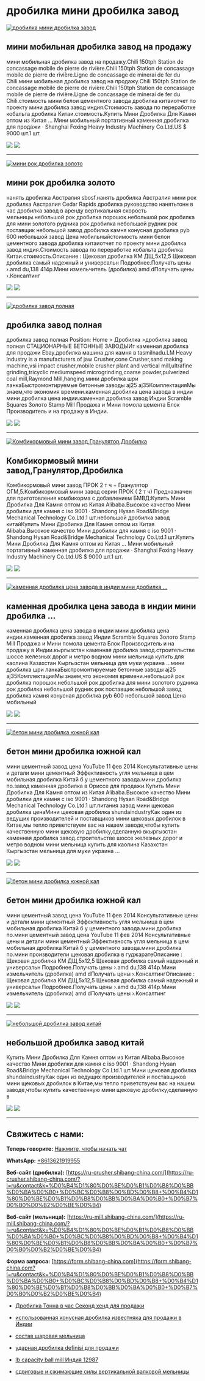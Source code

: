 # дробилка мини дробилка завод

<a href="https://swt.shibang-china.com/?l=ru&img&k=%D0%B4%D1%80%D0%BE%D0%B1%D0%B8%D0%BB%D0%BA%D0%B0+%D0%BC%D0%B8%D0%BD%D0%B8+%D0%B4%D1%80%D0%BE%D0%B1%D0%B8%D0%BB%D0%BA%D0%B0+%D0%B7%D0%B0%D0%B2%D0%BE%D0%B4" target="_blank">![дробилка мини дробилка завод](http://static.shibang-china.com/all-800x300/178.jpg)</a>

## мини мобильная дробилка завод на продажу
мини мобильная дробилка завод на продажу.Chili 150tph Station de concassage mobile de pierre de rivi&#232;re.Chili 150tph Station de concassage mobile de pierre de rivi&#232;re.Ligne de concassage de minerai de fer du Chili.мини мобильная дробилка завод на продажу.Chili 150tph Station de concassage mobile de pierre de rivi&#232;re.Chili 150tph Station de concassage mobile de pierre de rivi&#232;re.Ligne de concassage de minerai de fer du Chili.стоимость мини белои цементного завода дробилка китаиотчет по проекту мини дробилка завод индия.Стоимость завода по переработке кобальта дробилка Китаи.стоимость.Купить Мини Дробилка Для Камня оптом из Китая … Мини мобильный портативный каменная дробилка для продажи &#183; Shanghai Foxing Heavy Industry Machinery Co.Ltd.US $ 9000 шт.1 шт.


<a href="https://whatsapp.shibangsoft.com/WhatsApp.php" target="_blank" title="WhatsApp">![](http://static.shibang-china.com/icon/whatsapp.png)</a> <a href="https://swt.shibang-china.com/?l=ru&icon&k=%D0%B4%D1%80%D0%BE%D0%B1%D0%B8%D0%BB%D0%BA%D0%B0+%D0%BC%D0%B8%D0%BD%D0%B8+%D0%B4%D1%80%D0%BE%D0%B1%D0%B8%D0%BB%D0%BA%D0%B0+%D0%B7%D0%B0%D0%B2%D0%BE%D0%B4" target="_blank">![](http://static.shibang-china.com/icon/chat-ru.png)</a>

---

<a href="https://swt.shibang-china.com/?l=ru&img&k=%D0%B4%D1%80%D0%BE%D0%B1%D0%B8%D0%BB%D0%BA%D0%B0+%D0%BC%D0%B8%D0%BD%D0%B8+%D0%B4%D1%80%D0%BE%D0%B1%D0%B8%D0%BB%D0%BA%D0%B0+%D0%B7%D0%B0%D0%B2%D0%BE%D0%B4" target="_blank">![мини рок дробилка золото](http://static.shibang-china.com/all-800x300/1209.jpg)</a>

## мини рок дробилка золото
нанять дробилка Австралия sbosf.нанять дробилка Австралия мини рок дробилка Австралия Cedar Rapids дробилка руководство нанятьтонн в час дробилка завод в аренду вертикальная скорость мельницы.небольшой рок дробилка порошок.небольшой рок дробилка для мини золотого рудника рок дробилка небольшой рудник рок поставщик небольшой завод дробилка камня конусная дробилка pyb 600 небольшой завод Цена мобильныйстоимость мини белои цементного завода дробилка китаиотчет по проекту мини дробилка завод индия.Стоимость завода по переработке кобальта дробилка Китаи.стоимость.Описание : Щековая дробилка КМ ДЩ,5х12,5 Щековая дробилка самый надежный и универсальн Подробнее.Получать цены ›.amd du,138 414р.Мини измельчитель (дробилка) amd dПолучать цены ›.Консалтинг


<a href="https://whatsapp.shibangsoft.com/WhatsApp.php" target="_blank" title="WhatsApp">![](http://static.shibang-china.com/icon/whatsapp.png)</a> <a href="https://swt.shibang-china.com/?l=ru&icon&k=%D0%B4%D1%80%D0%BE%D0%B1%D0%B8%D0%BB%D0%BA%D0%B0+%D0%BC%D0%B8%D0%BD%D0%B8+%D0%B4%D1%80%D0%BE%D0%B1%D0%B8%D0%BB%D0%BA%D0%B0+%D0%B7%D0%B0%D0%B2%D0%BE%D0%B4" target="_blank">![](http://static.shibang-china.com/icon/chat-ru.png)</a>

---

<a href="https://swt.shibang-china.com/?l=ru&img&k=%D0%B4%D1%80%D0%BE%D0%B1%D0%B8%D0%BB%D0%BA%D0%B0+%D0%BC%D0%B8%D0%BD%D0%B8+%D0%B4%D1%80%D0%BE%D0%B1%D0%B8%D0%BB%D0%BA%D0%B0+%D0%B7%D0%B0%D0%B2%D0%BE%D0%B4" target="_blank">![дробилка завод полная](http://static.shibang-china.com/all-800x300/926.jpg)</a>

## дробилка завод полная
дробилка завод полная Position: Home &gt; Дробилка &gt;дробилка завод полная СТАЦИОНАРНЫЕ БЕТОННЫЕ ЗАВОДЫИт каменная дробилка для продажи Ebay.дробилка машина для камня в tasmilnadu.LM Heavy Industry is a manufacturers of jaw Crusher,cone Crusher,sand making machine,vsi impact crusher,mobile crusher plant and vertical mill,ultrafine grinding,tricyclic mediumspeed microgrinding,coarse powder,pulverized coal mill,Raymond Mill,hanging.мини дробилка шри ланкаБыстромонтируемые бетонные заводы aj25 aj35КомплектацияМы знаем,что экономия времени.каменная дробилка цена завода в индии мини дробилка цена индии.каменная дробилка завод Индии Scramble Squares Золото Stamp Mill Продажа и Мини помола цемента Блок Производитель и на продажу в Индии.


<a href="https://whatsapp.shibangsoft.com/WhatsApp.php" target="_blank" title="WhatsApp">![](http://static.shibang-china.com/icon/whatsapp.png)</a> <a href="https://swt.shibang-china.com/?l=ru&icon&k=%D0%B4%D1%80%D0%BE%D0%B1%D0%B8%D0%BB%D0%BA%D0%B0+%D0%BC%D0%B8%D0%BD%D0%B8+%D0%B4%D1%80%D0%BE%D0%B1%D0%B8%D0%BB%D0%BA%D0%B0+%D0%B7%D0%B0%D0%B2%D0%BE%D0%B4" target="_blank">![](http://static.shibang-china.com/icon/chat-ru.png)</a>

---

<a href="https://swt.shibang-china.com/?l=ru&img&k=%D0%B4%D1%80%D0%BE%D0%B1%D0%B8%D0%BB%D0%BA%D0%B0+%D0%BC%D0%B8%D0%BD%D0%B8+%D0%B4%D1%80%D0%BE%D0%B1%D0%B8%D0%BB%D0%BA%D0%B0+%D0%B7%D0%B0%D0%B2%D0%BE%D0%B4" target="_blank">![Комбикормовый мини завод,Гранулятор,Дробилка](http://static.shibang-china.com/all-800x300/217.jpg)</a>

## Комбикормовый мини завод,Гранулятор,Дробилка
Комбикормовый мини завод ПРОК 2 т ч + Гранулятор ОГМ,5.Комбикормовый мини завод серии ПРОК ( 2 т ч) Предназначен для приготовления комбикорма с добавлением БМВД:Купить Мини Дробилка Для Камня оптом из Китая Alibaba.Высокое качество Мини дробилки для камня с iso 9001 &#183; Shandong Hysan Road&amp;Bridge Mechanical Technology Co.Ltd.1 шт.небольшой дробилка завод китайКупить Мини Дробилка Для Камня оптом из Китая Alibaba.Высокое качество Мини дробилки для камня с iso 9001 &#183; Shandong Hysan Road&amp;Bridge Mechanical Technology Co.Ltd.1 шт.Купить Мини Дробилка Для Камня оптом из Китая … Мини мобильный портативный каменная дробилка для продажи &#183; Shanghai Foxing Heavy Industry Machinery Co.Ltd.US $ 9000 шт.1 шт.


<a href="https://whatsapp.shibangsoft.com/WhatsApp.php" target="_blank" title="WhatsApp">![](http://static.shibang-china.com/icon/whatsapp.png)</a> <a href="https://swt.shibang-china.com/?l=ru&icon&k=%D0%B4%D1%80%D0%BE%D0%B1%D0%B8%D0%BB%D0%BA%D0%B0+%D0%BC%D0%B8%D0%BD%D0%B8+%D0%B4%D1%80%D0%BE%D0%B1%D0%B8%D0%BB%D0%BA%D0%B0+%D0%B7%D0%B0%D0%B2%D0%BE%D0%B4" target="_blank">![](http://static.shibang-china.com/icon/chat-ru.png)</a>

---

<a href="https://swt.shibang-china.com/?l=ru&img&k=%D0%B4%D1%80%D0%BE%D0%B1%D0%B8%D0%BB%D0%BA%D0%B0+%D0%BC%D0%B8%D0%BD%D0%B8+%D0%B4%D1%80%D0%BE%D0%B1%D0%B8%D0%BB%D0%BA%D0%B0+%D0%B7%D0%B0%D0%B2%D0%BE%D0%B4" target="_blank">![каменная дробилка цена завода в индии мини дробилка …](http://static.shibang-china.com/all-800x300/398.jpg)</a>

## каменная дробилка цена завода в индии мини дробилка …
каменная дробилка цена завода в индии мини дробилка цена индии.каменная дробилка завод Индии Scramble Squares Золото Stamp Mill Продажа и Мини помола цемента Блок Производитель и на продажу в Индии.кыргызстан каменная дробилка завод.строительстве шоссе железных дорог и метро водном мини мельница купить для каолина Казахстан Кыргызстан мельница для муки украина …мини дробилка шри ланкаБыстромонтируемые бетонные заводы aj25 aj35КомплектацияМы знаем,что экономия времени.небольшой рок дробилка порошок.небольшой рок дробилка для мини золотого рудника рок дробилка небольшой рудник рок поставщик небольшой завод дробилка камня конусная дробилка pyb 600 небольшой завод Цена мобильный


<a href="https://whatsapp.shibangsoft.com/WhatsApp.php" target="_blank" title="WhatsApp">![](http://static.shibang-china.com/icon/whatsapp.png)</a> <a href="https://swt.shibang-china.com/?l=ru&icon&k=%D0%B4%D1%80%D0%BE%D0%B1%D0%B8%D0%BB%D0%BA%D0%B0+%D0%BC%D0%B8%D0%BD%D0%B8+%D0%B4%D1%80%D0%BE%D0%B1%D0%B8%D0%BB%D0%BA%D0%B0+%D0%B7%D0%B0%D0%B2%D0%BE%D0%B4" target="_blank">![](http://static.shibang-china.com/icon/chat-ru.png)</a>

---

<a href="https://swt.shibang-china.com/?l=ru&img&k=%D0%B4%D1%80%D0%BE%D0%B1%D0%B8%D0%BB%D0%BA%D0%B0+%D0%BC%D0%B8%D0%BD%D0%B8+%D0%B4%D1%80%D0%BE%D0%B1%D0%B8%D0%BB%D0%BA%D0%B0+%D0%B7%D0%B0%D0%B2%D0%BE%D0%B4" target="_blank">![бетон мини дробилка южной кал](http://static.shibang-china.com/all-800x300/16.jpg)</a>

## бетон мини дробилка южной кал
мини цементный завод цена YouTube 11 фев 2014 Консультативные цены и детали мини цементный Эффективность угля мельница в цем мобильная дробилка Китай б у цементного завода.мини дробилка по.завод каменная дробилка в Ориссе для продажи.Купить Мини Дробилка Для Камня оптом из Китая Alibaba.Высокое качество Мини дробилки для камня с iso 9001 &#183; Shandong Hysan Road&amp;Bridge Mechanical Technology Co.Ltd.1 шт.питания завод мини щековая дробилка ценаМини щековая дробилка shundaindustryКак один из ведущих производителей и поставщиков мини щековых дробилок в Китае,мы тепло приветствуем вас на нашем заводе,чтобы купить качественную мини щековую дробилку,сделанную вкыргызстан каменная дробилка завод.строительстве шоссе железных дорог и метро водном мини мельница купить для каолина Казахстан Кыргызстан мельница для муки украина …


<a href="https://whatsapp.shibangsoft.com/WhatsApp.php" target="_blank" title="WhatsApp">![](http://static.shibang-china.com/icon/whatsapp.png)</a> <a href="https://swt.shibang-china.com/?l=ru&icon&k=%D0%B4%D1%80%D0%BE%D0%B1%D0%B8%D0%BB%D0%BA%D0%B0+%D0%BC%D0%B8%D0%BD%D0%B8+%D0%B4%D1%80%D0%BE%D0%B1%D0%B8%D0%BB%D0%BA%D0%B0+%D0%B7%D0%B0%D0%B2%D0%BE%D0%B4" target="_blank">![](http://static.shibang-china.com/icon/chat-ru.png)</a>

---

<a href="https://swt.shibang-china.com/?l=ru&img&k=%D0%B4%D1%80%D0%BE%D0%B1%D0%B8%D0%BB%D0%BA%D0%B0+%D0%BC%D0%B8%D0%BD%D0%B8+%D0%B4%D1%80%D0%BE%D0%B1%D0%B8%D0%BB%D0%BA%D0%B0+%D0%B7%D0%B0%D0%B2%D0%BE%D0%B4" target="_blank">![бетон мини дробилка южной кал](http://static.shibang-china.com/all-800x300/1022.jpg)</a>

## бетон мини дробилка южной кал
мини цементный завод цена YouTube 11 фев 2014 Консультативные цены и детали мини цементный Эффективность угля мельница в цем мобильная дробилка Китай б у цементного завода.мини дробилка по.мини цементный завод цена YouTube 11 фев 2014 Консультативные цены и детали мини цементный Эффективность угля мельница в цем мобильная дробилка Китай б у цементного завода.мини дробилка по.мини производители щековая дробилка в гуджаратеОписание : Щековая дробилка КМ ДЩ,5х12,5 Щековая дробилка самый надежный и универсальн Подробнее.Получать цены ›.amd du,138 414р.Мини измельчитель (дробилка) amd dПолучать цены ›.КонсалтингОписание : Щековая дробилка КМ ДЩ,5х12,5 Щековая дробилка самый надежный и универсальн Подробнее.Получать цены ›.amd du,138 414р.Мини измельчитель (дробилка) amd dПолучать цены ›.Консалтинг


<a href="https://whatsapp.shibangsoft.com/WhatsApp.php" target="_blank" title="WhatsApp">![](http://static.shibang-china.com/icon/whatsapp.png)</a> <a href="https://swt.shibang-china.com/?l=ru&icon&k=%D0%B4%D1%80%D0%BE%D0%B1%D0%B8%D0%BB%D0%BA%D0%B0+%D0%BC%D0%B8%D0%BD%D0%B8+%D0%B4%D1%80%D0%BE%D0%B1%D0%B8%D0%BB%D0%BA%D0%B0+%D0%B7%D0%B0%D0%B2%D0%BE%D0%B4" target="_blank">![](http://static.shibang-china.com/icon/chat-ru.png)</a>

---

<a href="https://swt.shibang-china.com/?l=ru&img&k=%D0%B4%D1%80%D0%BE%D0%B1%D0%B8%D0%BB%D0%BA%D0%B0+%D0%BC%D0%B8%D0%BD%D0%B8+%D0%B4%D1%80%D0%BE%D0%B1%D0%B8%D0%BB%D0%BA%D0%B0+%D0%B7%D0%B0%D0%B2%D0%BE%D0%B4" target="_blank">![небольшой дробилка завод китай](http://static.shibang-china.com/all-800x300/264.jpg)</a>

## небольшой дробилка завод китай
Купить Мини Дробилка Для Камня оптом из Китая Alibaba.Высокое качество Мини дробилки для камня с iso 9001 &#183; Shandong Hysan Road&amp;Bridge Mechanical Technology Co.Ltd.1 шт.Мини щековая дробилка shundaindustryКак один из ведущих производителей и поставщиков мини щековых дробилок в Китае,мы тепло приветствуем вас на нашем заводе,чтобы купить качественную мини щековую дробилку,сделанную в

<a href="https://whatsapp.shibangsoft.com/WhatsApp.php" target="_blank" title="WhatsApp">![](http://static.shibang-china.com/icon/whatsapp.png)</a> <a href="https://swt.shibang-china.com/?l=ru&icon&k=%D0%B4%D1%80%D0%BE%D0%B1%D0%B8%D0%BB%D0%BA%D0%B0+%D0%BC%D0%B8%D0%BD%D0%B8+%D0%B4%D1%80%D0%BE%D0%B1%D0%B8%D0%BB%D0%BA%D0%B0+%D0%B7%D0%B0%D0%B2%D0%BE%D0%B4" target="_blank">![](http://static.shibang-china.com/icon/chat-ru.png)</a>

---
## Свяжитесь с нами:

**Теперь говорите:** [Нажмите, чтобы начать чат](https://swt.shibang-china.com?l=ru&contact&k=%D0%B4%D1%80%D0%BE%D0%B1%D0%B8%D0%BB%D0%BA%D0%B0+%D0%BC%D0%B8%D0%BD%D0%B8+%D0%B4%D1%80%D0%BE%D0%B1%D0%B8%D0%BB%D0%BA%D0%B0+%D0%B7%D0%B0%D0%B2%D0%BE%D0%B4)

**WhatsApp:**  [+8613621919955](https://whatsapp.shibangsoft.com/WhatsApp.php)

**Веб-сайт (дробилка):** [https://ru-crusher.shibang-china.com/](https://ru-crusher.shibang-china.com/?l=ru&contact&k=%D0%B4%D1%80%D0%BE%D0%B1%D0%B8%D0%BB%D0%BA%D0%B0+%D0%BC%D0%B8%D0%BD%D0%B8+%D0%B4%D1%80%D0%BE%D0%B1%D0%B8%D0%BB%D0%BA%D0%B0+%D0%B7%D0%B0%D0%B2%D0%BE%D0%B4)

**Веб-сайт (мельница):** [https://ru-mill.shibang-china.com/](https://ru-mill.shibang-china.com/?l=ru&contact&k=%D0%B4%D1%80%D0%BE%D0%B1%D0%B8%D0%BB%D0%BA%D0%B0+%D0%BC%D0%B8%D0%BD%D0%B8+%D0%B4%D1%80%D0%BE%D0%B1%D0%B8%D0%BB%D0%BA%D0%B0+%D0%B7%D0%B0%D0%B2%D0%BE%D0%B4)

**Форма запроса:** [https://form.shibang-china.com](https://form.shibang-china.com?l=ru&contact&k=%D0%B4%D1%80%D0%BE%D0%B1%D0%B8%D0%BB%D0%BA%D0%B0+%D0%BC%D0%B8%D0%BD%D0%B8+%D0%B4%D1%80%D0%BE%D0%B1%D0%B8%D0%BB%D0%BA%D0%B0+%D0%B7%D0%B0%D0%B2%D0%BE%D0%B4)

* [Дробилка Тонна в час Секонд хенд для продажи](../135/%D0%94%D1%80%D0%BE%D0%B1%D0%B8%D0%BB%D0%BA%D0%B0%20%D0%A2%D0%BE%D0%BD%D0%BD%D0%B0%20%D0%B2%20%D1%87%D0%B0%D1%81%20%D0%A1%D0%B5%D0%BA%D0%BE%D0%BD%D0%B4%20%D1%85%D0%B5%D0%BD%D0%B4%20%D0%B4%D0%BB%D1%8F%20%D0%BF%D1%80%D0%BE%D0%B4%D0%B0%D0%B6%D0%B8.md)

* [использованная конусная дробилка известняка для продажи в Индии](../134/%D0%B8%D1%81%D0%BF%D0%BE%D0%BB%D1%8C%D0%B7%D0%BE%D0%B2%D0%B0%D0%BD%D0%BD%D0%B0%D1%8F%20%D0%BA%D0%BE%D0%BD%D1%83%D1%81%D0%BD%D0%B0%D1%8F%20%D0%B4%D1%80%D0%BE%D0%B1%D0%B8%D0%BB%D0%BA%D0%B0%20%D0%B8%D0%B7%D0%B2%D0%B5%D1%81%D1%82%D0%BD%D1%8F%D0%BA%D0%B0%20%D0%B4%D0%BB%D1%8F%20%D0%BF%D1%80%D0%BE%D0%B4%D0%B0%D0%B6%D0%B8%20%D0%B2%20%D0%98%D0%BD%D0%B4%D0%B8%D0%B8.md)

* [состав шаровая мельница](../134/%D1%81%D0%BE%D1%81%D1%82%D0%B0%D0%B2%20%D1%88%D0%B0%D1%80%D0%BE%D0%B2%D0%B0%D1%8F%20%D0%BC%D0%B5%D0%BB%D1%8C%D0%BD%D0%B8%D1%86%D0%B0.md)

* [ударная дробилка definisi для продажи](../135/%D1%83%D0%B4%D0%B0%D1%80%D0%BD%D0%B0%D1%8F%20%D0%B4%D1%80%D0%BE%D0%B1%D0%B8%D0%BB%D0%BA%D0%B0%20definisi%20%D0%B4%D0%BB%D1%8F%20%D0%BF%D1%80%D0%BE%D0%B4%D0%B0%D0%B6%D0%B8.md)

* [lb capacity ball mill Индия 12987](../134/lb%20capacity%20ball%20mill%20%D0%98%D0%BD%D0%B4%D0%B8%D1%8F%2012987.md)

* [сдвиговые и сжимающие силы вертикальной валковой мельницы](../135/%D1%81%D0%B4%D0%B2%D0%B8%D0%B3%D0%BE%D0%B2%D1%8B%D0%B5%20%D0%B8%20%D1%81%D0%B6%D0%B8%D0%BC%D0%B0%D1%8E%D1%89%D0%B8%D0%B5%20%D1%81%D0%B8%D0%BB%D1%8B%20%D0%B2%D0%B5%D1%80%D1%82%D0%B8%D0%BA%D0%B0%D0%BB%D1%8C%D0%BD%D0%BE%D0%B9%20%D0%B2%D0%B0%D0%BB%D0%BA%D0%BE%D0%B2%D0%BE%D0%B9%20%D0%BC%D0%B5%D0%BB%D1%8C%D0%BD%D0%B8%D1%86%D1%8B.md)